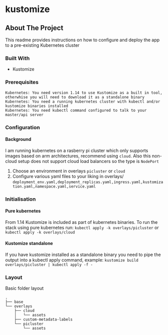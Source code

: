 # kustomize

<!-- ABOUT THE PROJECT -->
## About The Project

This readme provides instructions on how to configure and deploy the app to a pre-existing Kubernetes cluster

### Built With

* Kustomize

### Prerequisites

    Kubernetes: You need version 1.14 to use Kustomize as a built in tool, otherwhise you will need to download it as a standalone binary
    Kubernetes: You need a running kubernetes cluster with kubectl and/or kustomize binaries installed
    Kubernetes: You need kubectl command configured to talk to your master/api server

### Configuration

#### Background

I am running kubernetes on a rasberry pi cluster which only supports images based on arm architectures, recommend using `cloud`. Also this non-cloud setup does not support cloud load balancers so the type is `NodePort`

1. Choose an environment in overlays `picluster` or `cloud`
2. Configure various yaml files to your liking in overlays/ `deployment_env.yaml,deployment_replicas.yaml,ingress.yaml,kustomization.yaml,namespace.yaml,service.yaml`

### Initialisation

#### Pure kubernetes 

From 1.14 Kustomize is included as part of kubernetes binaries. To run the stack using pure kubernetes run: `kubectl apply -k overlays/picluster` or `kubectl apply -k overlays/cloud`

#### Kustomize standalone

If you have kustomize installed as a standalone binary you need to pipe the output into a kubectl apply command, example: `kustomize build overlays/picluster | kubectl apply -f -` 
    
### Layout

Basic folder layout

    .
    ├── base
    └── overlays
        ├── cloud
        │   └── assets
        ├── custom-metadata-labels
        └── picluster
            └── assets
